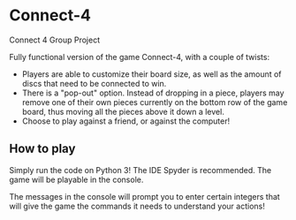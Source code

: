 # Connect-4
Connect 4 Group Project

Fully functional version of the game Connect-4, with a couple of twists:
- Players are able to customize their board size, as well as the amount of discs that need to be connected to win.
- There is a "pop-out" option. Instead of dropping in a piece, players may remove one of their own pieces currently on the bottom row of the game board, thus moving all the pieces above it down a level. 
- Choose to play against a friend, or against the computer!

## How to play

Simply run the code on Python 3! The IDE Spyder is recommended. The game will be playable in the console. 

The messages in the console will prompt you to enter certain integers that will give the game the commands it needs to understand your actions!
